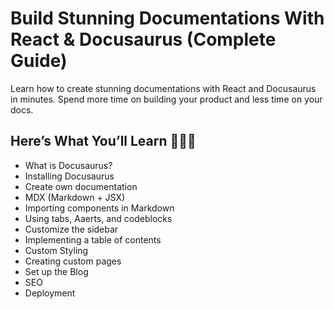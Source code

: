 # Build Stunning Documentations With React & Docusaurus (Complete Guide)

Learn how to create stunning documentations with React and Docusaurus in minutes. Spend more time on building your product and less time on your docs.

## Here’s What You’ll Learn 👨🏻‍💻

- What is Docusaurus?
- Installing Docusaurus
- Create own documentation
- MDX (Markdown + JSX)
- Importing components in Markdown
- Using tabs, Aaerts, and codeblocks
- Customize the sidebar
- Implementing a table of contents
- Custom Styling
- Creating custom pages
- Set up the Blog
- SEO
- Deployment
